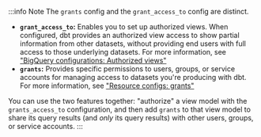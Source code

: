 <VersionBlock firstVersion="1.2">

:::info Note
The `grants` config and the `grant_access_to` config are distinct.

- **`grant_access_to`:** Enables you to set up authorized views. When configured, dbt provides an authorized view access to show partial information from other datasets, without providing end users with full access to those underlying datasets. For more information, see ["BigQuery configurations: Authorized views"](/reference/resource-configs/bigquery-configs#authorized-views)
- **`grants`:** Provides specific permissions to users, groups, or service accounts for managing access to datasets you're producing with dbt. For more information, see ["Resource configs: grants"](resource-configs/grants)

You can use the two features together: "authorize" a view model with the `grants_access_to` configuration, and then add `grants` to that view model to share its query results (and _only_ its query results) with other users, groups, or service accounts.
:::

</VersionBlock>

